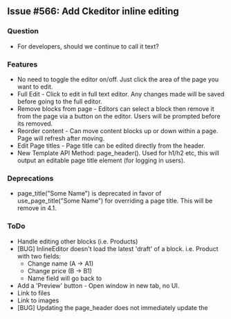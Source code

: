 ## Issue #566: Add Ckeditor inline editing

### Question

* For developers, should we continue to call it text?

### Features

* No need to toggle the editor on/off. Just click the area of the page you want to edit.
* Full Edit - Click to edit in full text editor. Any changes made will be saved before going to the full editor.
* Remove blocks from page - Editors can select a block then remove it from the page via a button on the editor. Users will be prompted before its removed.
* Reorder content - Can move content blocks up or down within a page. Page will refresh after moving.
* Edit Page titles - Page title can be edited directly from the header.
* New Template API Method: page_header(). Used for h1/h2 etc, this will output an editable page title element (for logging in users).

### Deprecations

* page_title("Some Name") is deprecated in favor of use_page_title("Some Name") for overriding a page title. This will be remove in 4.1.

### ToDo

* Handle editing other blocks (i.e. Products)
* [BUG] InlineEditor doesn't load the latest 'draft' of a block. i.e. Product with two fields:
    - Change name (A -> A1)
    - Change price (B -> B1)
    - Name field will go back to
* Add a 'Preview' button - Open window in new tab, no UI.
* Link to files
* Link to images
* [BUG] Updating the page_header does not immediately update the <title> element.
* [BUG] If you edit the page title, then tab to save, it resets the page title to blank.
* [Minor] Block Orders - Disable button based on position (i.e. Can't move first block up, last block down)
* [BUG] Adding the same block twice to a page screws things up.
* [BUG] Editing a block, then moving a block will throw an error. (Connector ids change between page versions)[Suggest: After editting block, replace container with new content)
* View as Mobile? - Does this still work?


#### Styling Concerns

* Add Content popup needs styling
* Flash message should be a popdown
* Modal window doesn't black out back.
* Better 'Add Content' icon (over plus)

#### Other Desired Features

* Edit Page - Show all editable components on a page (title, etc).

### Bugs

A. Removing/re-add block from page and it won't update
B. 500 error after editing and removing a block
C. Save And Publish from editing a block doesn't publish the block.

A. Removing/re-add block from page and it won't update   (Versioning bug?)

I observed this during testing but was unable to recreate. Might have been a data issue.

Possible Steps:
    1. Add text to homepage
    2. Edit it several times
    3. Remove it
    4. Readd it to the page
    5. Try to edit it

    Observed: 'Old' version of the block would still be shown.

B. 500 error after editing and removing a block


